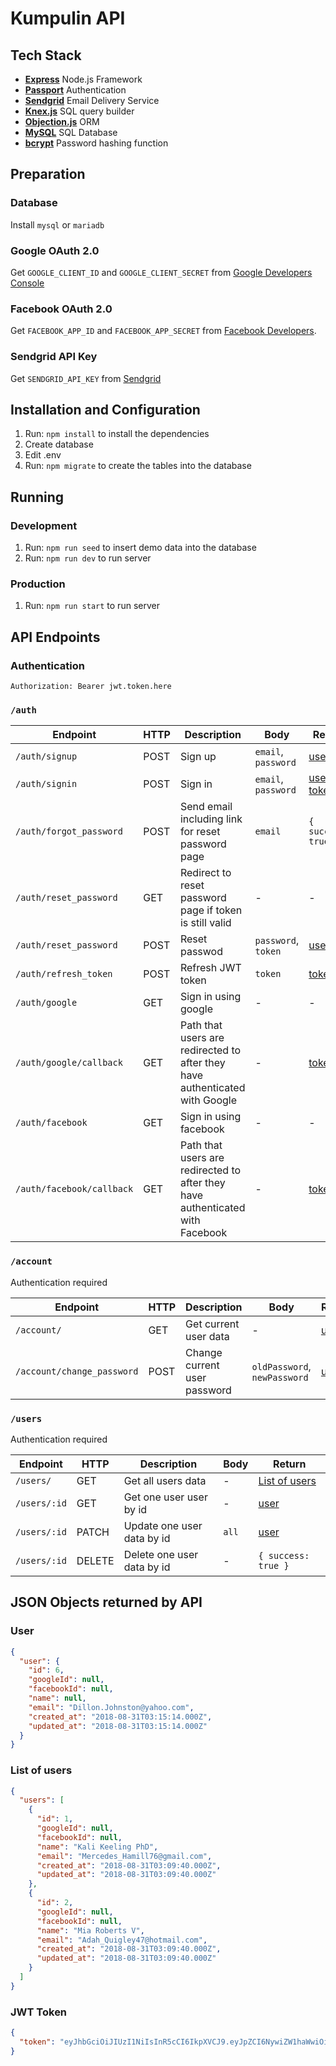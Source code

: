 # Kumpulin API

## Tech Stack

- [**Express**](https://expressjs.com/) Node.js Framework
- [**Passport**](https://expressjs.com/) Authentication
- [**Sendgrid**](https://sendgrid.com/) Email Delivery Service
- [**Knex.js**](https://knexjs.org/) SQL query builder
- [**Objection.js**](https://vincit.github.io/objection.js/) ORM
- [**MySQL**](https://www.mysql.com/) SQL Database
- [**bcrypt**](https://github.com/kelektiv/node.bcrypt.js) Password hashing function

## Preparation

### Database

Install `mysql` or `mariadb`

### Google OAuth 2.0

Get `GOOGLE_CLIENT_ID` and `GOOGLE_CLIENT_SECRET` from [Google Developers Console](https://console.developers.google.com/)

### Facebook OAuth 2.0

Get `FACEBOOK_APP_ID` and `FACEBOOK_APP_SECRET` from [Facebook Developers](https://developers.facebook.com/).

### Sendgrid API Key

Get `SENDGRID_API_KEY` from [Sendgrid](https://app.sendgrid.com/)

## Installation and Configuration

1. Run: `npm install` to install the dependencies
2. Create database
3. Edit .env
4. Run: `npm migrate` to create the tables into the database

## Running

### Development

1. Run: `npm run seed` to insert demo data into the database
2. Run: `npm run dev` to run server

### Production

1. Run: `npm run start` to run server

## API Endpoints

### Authentication

`Authorization: Bearer jwt.token.here`

### `/auth`

| Endpoint                  | HTTP | Description                                                                   | Body                | Return                             |
| ------------------------- | ---- | ----------------------------------------------------------------------------- | ------------------- | ---------------------------------- |
| `/auth/signup`            | POST | Sign up                                                                       | `email`, `password` | [user](#user)                      |
| `/auth/signin`            | POST | Sign in                                                                       | `email`, `password` | [user](#user), [token](#jwt-token) |
| `/auth/forgot_password`   | POST | Send email including link for reset password page                             | `email`             | `{ success: true }`                |
| `/auth/reset_password`    | GET  | Redirect to reset password page if token is still valid                       | -                   | -                                  |
| `/auth/reset_password`    | POST | Reset passwod                                                                 | `password`, `token` | [user](#user)                      |
| `/auth/refresh_token`     | POST | Refresh JWT token                                                             | `token`             | [token](#jwt-token)                |
| `/auth/google`            | GET  | Sign in using google                                                          | -                   | -                                  |
| `/auth/google/callback`   | GET  | Path that users are redirected to after they have authenticated with Google   | -                   | [token](#jwt-token)                |
| `/auth/facebook`          | GET  | Sign in using facebook                                                        | -                   | -                                  |
| `/auth/facebook/callback` | GET  | Path that users are redirected to after they have authenticated with Facebook | -                   | [token](#jwt-token)                |

### `/account`

Authentication required

| Endpoint                   | HTTP | Description                  | Body                         | Return        |
| -------------------------- | ---- | ---------------------------- | ---------------------------- | ------------- |
| `/account/`                | GET  | Get current user data        | -                            | [user](#user) |
| `/account/change_password` | POST | Change current user password | `oldPassword`, `newPassword` | [user](#user) |

### `/users`

Authentication required

| Endpoint     | HTTP   | Description                | Body  | Return                  |
| ------------ | ------ | -------------------------- | ----- | ----------------------- |
| `/users/`    | GET    | Get all users data         | -     | [List of users](#users) |
| `/users/:id` | GET    | Get one user user by id    | -     | [user](#user)           |
| `/users/:id` | PATCH  | Update one user data by id | `all` | [user](#user)           |
| `/users/:id` | DELETE | Delete one user data by id | -     | `{ success: true }`     |

## JSON Objects returned by API

### User

```JSON
{
  "user": {
    "id": 6,
    "googleId": null,
    "facebookId": null,
    "name": null,
    "email": "Dillon.Johnston@yahoo.com",
    "created_at": "2018-08-31T03:15:14.000Z",
    "updated_at": "2018-08-31T03:15:14.000Z"
  }
}
```

### List of users

```JSON
{
  "users": [
    {
      "id": 1,
      "googleId": null,
      "facebookId": null,
      "name": "Kali Keeling PhD",
      "email": "Mercedes_Hamill76@gmail.com",
      "created_at": "2018-08-31T03:09:40.000Z",
      "updated_at": "2018-08-31T03:09:40.000Z"
    },
    {
      "id": 2,
      "googleId": null,
      "facebookId": null,
      "name": "Mia Roberts V",
      "email": "Adah_Quigley47@hotmail.com",
      "created_at": "2018-08-31T03:09:40.000Z",
      "updated_at": "2018-08-31T03:09:40.000Z"
    }
  ]
}
```

### JWT Token

```JSON
{
  "token": "eyJhbGciOiJIUzI1NiIsInR5cCI6IkpXVCJ9.eyJpZCI6NywiZW1haWwiOiJnaWJyYW5raHJpc25hcHV0cmFAZ21haWwuY29tIiwiaWF0IjoxNTM1Njg4MDA2LCJleHAiOjE1MzYyOTI4MDZ9.jwVZHCsGKb6pLlYR--qJlLAlo8zSdK9H7Nc5tlreTXc"
}
```

